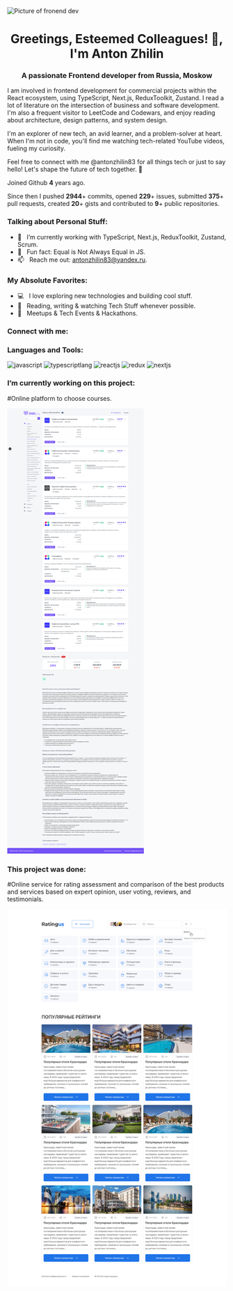 <img src="https://sun9-69.userapi.com/impg/Yml-kF4HF4gFWrRaqGwD4aeLRHO6frt0GhBjog/zWg9mP_b3JY.jpg?size=1170x685&quality=96&sign=67bd3109530aae17ec899f43764b0ebf&type=album" alt="Picture of fronend dev" width="1920" height="560"/> 

<h1 align="center">Greetings, Esteemed Colleagues! 👋, I'm Anton Zhilin</h1>
<h3 align="center">A passionate Frontend developer from Russia, Moskow</h3>

I am involved in frontend development for commercial projects within the React ecosystem, using TypeScript, Next.js, ReduxToolkit, Zustand. I read a lot of literature on the intersection of business and software development. I'm also a frequent visitor to LeetCode and Codewars, and enjoy reading about architecture, design patterns, and system design.

I'm an explorer of new tech, an avid learner, and a problem-solver at heart. When I'm not in code, you'll find me watching tech-related YouTube videos, fueling my curiosity.

Feel free to connect with me @antonzhilin83 for all things tech or just to say hello! Let's shape the future of tech together. 🌟

Joined Github **4** years ago.

Since then I pushed **2944**+ commits, opened **229**+ issues, submitted **375**+ pull requests, created **20**+ gists and contributed to **9**+ public repositories.

### Talking about Personal Stuff:

- 🚀 &nbsp; I’m currently working with TypeScript, Next.js, ReduxToolkit, Zustand, Scrum.
- 👾 &nbsp; Fun fact: Equal is Not Always Equal in JS.
- 📫 &nbsp; Reach me out: antonzhilin83@yandex.ru.

### My Absolute Favorites:

- 💻 &nbsp; I love exploring new technologies and building cool stuff.
- 📰 &nbsp; Reading, writing & watching Tech Stuff whenever possible.
- 🍕 &nbsp; Meetups & Tech Events & Hackathons.

<h3 align="left">Connect with me:</h3>

<h3 align="left">Languages and Tools:</h3>

<p align="left">
  <img src="https://www.vectorlogo.zone/logos/javascript/javascript-ar21.svg" alt="javascript" width="120" height="60"/> 
  <img src="https://www.vectorlogo.zone/logos/typescriptlang/typescriptlang-icon.svg" alt="typescriptlang" width="60" height="60"/> 
  <img src="https://www.vectorlogo.zone/logos/reactjs/reactjs-ar21.svg" alt="reactjs" width="120" height="60"/> 
  <img src="https://www.vectorlogo.zone/logos/js_redux/js_redux-ar21.svg" alt="redux" width="120" height="60"/>
  <img src="https://www.vectorlogo.zone/logos/nextjs/nextjs-ar21.svg" alt="nextjs" width="120" height="60"/>
</p>

### I’m currently working on this project:

#Online platform to choose courses.

![Alt text](top-app.png)

### This project was done:

#Online service for rating assessment and comparison of the best products and services based on expert opinion, user voting, reviews, and testimonials.

![Alt text](ratingus.jpg)
